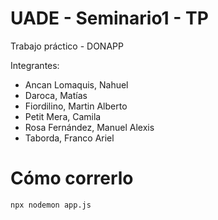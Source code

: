 # UADE - Seminario1 - TP

Trabajo práctico - DONAPP

Integrantes:

* Ancan Lomaquis, Nahuel
* Daroca, Matías
* Fiordilino, Martin Alberto
* Petit Mera, Camila
* Rosa Fernández, Manuel Alexis
* Taborda, Franco Ariel


# Cómo correrlo

```sh
npx nodemon app.js
```
